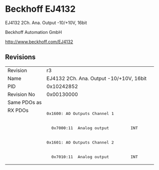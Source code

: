# Beckhoff EJ4132

EJ4132 2Ch. Ana. Output -10/+10V, 16bit

Beckhoff Automation GmbH

http://www.beckhoff.com/EJ4132

## Revisions
<table>
<tr >
<td>Revision</td>
<td><div class="foo">r3</div></td>
</tr>
<tr >
<td>Name</td>
<td><div class="foo">EJ4132 2Ch. Ana. Output -10/+10V, 16bit</div></td>
</tr>
<tr >
<td>PID</td>
<td><div class="foo">0x10242852</div></td>
</tr>
<tr >
<td>Revision No</td>
<td><div class="foo">0x00130000</div></td>
</tr>
<tr >
<td>Same PDOs as</td>
<td><div class="foo"></div></td>
</tr>
<tr class="rxpdo pdosection">
<td rowspan=4 valign=top>RX PDOs</td>
<td><pre>0x1600: AO Outputs Channel 1</pre></td>
<td></td>
</tr>
<tr class="rxpdo">
<td><pre>  0x7000:11  Analog output         INT</pre></td>
</tr>
<tr class="rxpdo pdosection">
<td><pre>0x1601: AO Outputs Channel 2</pre></td>
</tr>
<tr class="rxpdo">
<td><pre>  0x7010:11  Analog output         INT</pre></td>
</tr>
</table>
